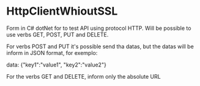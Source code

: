 # HttpClientWhioutSSL

Form in C# dotNet for to test API using protocol HTTP. Will be possible to use verbs GET, POST, PUT and DELETE. 

For verbs POST and PUT it's possible send tha datas, but the datas will be inform in JSON format, for exemplo:

data: {"key1":"value1", "key2":"value2"}

For the verbs GET and DELETE, inform only the absolute URL
